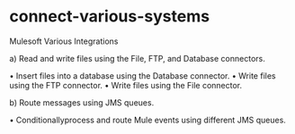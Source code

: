 # connect-various-systems

Mulesoft Various Integrations

a) Read and write files using the File, FTP, and Database connectors.

• Insert files into a database using the Database connector.
• Write files using the FTP connector.
• Write files using the File connector.

b) Route messages using JMS queues.

• Conditionallyprocess and route Mule events using different JMS queues.
